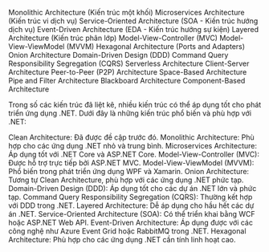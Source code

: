 Monolithic Architecture (Kiến trúc một khối)
Microservices Architecture (Kiến trúc vi dịch vụ)
Service-Oriented Architecture (SOA - Kiến trúc hướng dịch vụ)
Event-Driven Architecture (EDA - Kiến trúc hướng sự kiện)
Layered Architecture (Kiến trúc phân lớp)
Model-View-Controller (MVC)
Model-View-ViewModel (MVVM)
Hexagonal Architecture (Ports and Adapters)
Onion Architecture
Domain-Driven Design (DDD)
Command Query Responsibility Segregation (CQRS)
Serverless Architecture
Client-Server Architecture
Peer-to-Peer (P2P) Architecture
Space-Based Architecture
Pipe and Filter Architecture
Blackboard Architecture
Component-Based Architecture



Trong số các kiến trúc đã liệt kê, nhiều kiến trúc có thể áp dụng tốt cho phát triển ứng dụng .NET. Dưới đây là những kiến trúc phổ biến và phù hợp với .NET:

Clean Architecture: Đã được đề cập trước đó.
Monolithic Architecture: Phù hợp cho các ứng dụng .NET nhỏ và trung bình.
Microservices Architecture: Áp dụng tốt với .NET Core và ASP.NET Core.
Model-View-Controller (MVC): Được hỗ trợ trực tiếp bởi ASP.NET MVC.
Model-View-ViewModel (MVVM): Phổ biến trong phát triển ứng dụng WPF và Xamarin.
Onion Architecture: Tương tự Clean Architecture, phù hợp với các ứng dụng .NET phức tạp.
Domain-Driven Design (DDD): Áp dụng tốt cho các dự án .NET lớn và phức tạp.
Command Query Responsibility Segregation (CQRS): Thường kết hợp với DDD trong .NET.
Layered Architecture: Dễ áp dụng cho hầu hết các dự án .NET.
Service-Oriented Architecture (SOA): Có thể triển khai bằng WCF hoặc ASP.NET Web API.
Event-Driven Architecture: Áp dụng được với các công nghệ như Azure Event Grid hoặc RabbitMQ trong .NET.
Hexagonal Architecture: Phù hợp cho các ứng dụng .NET cần tính linh hoạt cao.
